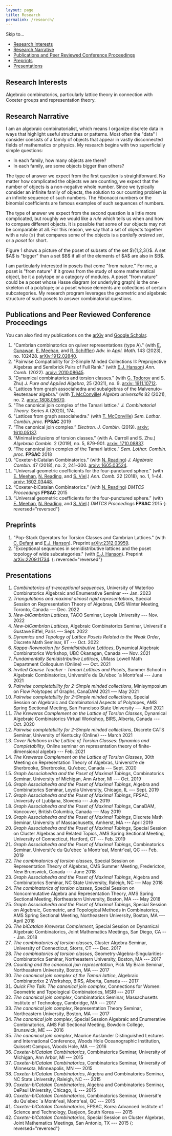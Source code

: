 ```yaml
---
layout: page
title: Research
permalink: /research/
---
```


Skip to...
- [Research Interests](#research-interests)
- [Research Narrative](#research-narrative)
- [Publications and Peer Reviewed Conference Proceedings](#publications-and-peer-reviewed-conference-proceedings)
- [Preprints](#preprints)
- [Presentations](#presentations)

## Research Interests

Algebraic combinatorics, particularly lattice theory in connection with Coxeter groups and representation theory.

## Research Narrative

I am an algebraic combinatorialist, which means I organize discrete data in ways that highlight useful structures or patterns. Most often the "data" I consider consists of a family of objects that appear in vastly disconnected fields of mathematics or physics. My research begins with two superficially simple questions:
- In each family, how many objects are there?
- In each family, are some objects bigger than others?

The type of answer we expect from the first question is straightforward. No matter how complicated the objects we are counting, we expect that the number of objects is a non-negative whole number. Since we typically consider an infinite family of objects, the solution to our counting problem is an infinite sequence of such numbers. The Fibonacci numbers or the binomial coefficients are famous examples of such sequences of numbers.

The type of answer we expect from the second question is a little more complicated, but roughly we would like a *rule* which tells us when and how to compare different objects. It is possible that some of our objects may not be comparable at all. For this reason, we say that a set of objects together with a rule $(\le)$ that compares some of the objects is a *partially ordered set*, or a *poset* for short.

<div class="right">
 <script type="text/tikz">
  \begin{tikzpicture}
   %\draw[help lines] (-3,-3) grid (5,5);
   \node [below] at (0,0) {Empty Set};
    \node [above, left] at (-2,1.01) {$\{1\}$};
     \node [above] at (0,.85) {$\{2\}$};
      \node [above, right] at (2,1.01) {$\{3\}$};
      \node [above] at (-1.5,1.75) {$\{1,2\}$};
      \node [above] at (1.5,1.75) {$\{2,3\}$};
      \node [above] at (0,1.83) {$\{1,3\}$};
       \node[above] at (0,3) {$\{1,2,3\}$};
       \node[above] at (0,-2) {Figure 1. A poset.};
  \draw (0,0) --(-2,1);
  \draw (0,0) --(2,1);
  \draw (0,0) --(0,.9);
  \draw (-2,1) -- (-1.5,1.8);
  \draw (-.25,.95) -- (-1.5, 1.8);
  \draw (0.25,.95) -- (1.5, 1.8);
  \draw (2,1) -- (1.5, 1.8);
  \draw(-2,1) -- (0,1.85);
  \draw(2,1) -- (0, 1.85);
  \draw(0,3) -- (0, 2.5);
  \draw(-1,2.3) -- (0, 3);
  \draw(1,2.3) -- (0,3);
  \end{tikzpicture}
 </script>
</div>
Figure 1 shows a picture of the poset of subsets of the set $\{1,2,3\}$. A set $A$ is "bigger" than a set $B$ if all of the elements of $A$ are also in $B$.

I am particularly interested in posets that come "from nature." For me, a poset is "from nature" if it grows from the study of some mathematical object, be it a polytope or a category of modules. A poset "from nature" could be a poset whose Hasse diagram (or underlying graph) is the one-skeleton of a polytope; or a poset whose elements are collections of certain subcategories. My research program leverages the geometric and algebraic structure of such posets to answer combinatorial questions.

<!-- Publications -->
## Publications and Peer Reviewed Conference Proceedings
You can also find my publications on the [arXiv](https://arxiv.org/search/math?searchtype=author&query=Barnard%2C+E) and [Google Scholar](https://scholar.google.com/citations?user=Lr5Hl80AAAAJ).

<!-- 
Convert your LaTeX publications list from LaTeX to Markdown syntax: https://pandoc.org/try/?text=&from=latex&to=gfm
Paste the generated Markdown below, and edit as needed.
Or, just add your publications using Markdown syntax below.
-->

1. "Cambrian combinatorics on quiver representations (type A)." (with [E. Gunawan](https://egunawan.github.io/), [E. Meehan](https://wheatoncollege.edu/academics/faculty-directory/meehan-emily/), and [R. Schiffler](https://schiffler.math.uconn.edu/)) *Adv. in Appl. Math.* 143 (2023), no. 102428. [arXiv:1912.02840][].
2. "Pairwise Compatibility for 2-Simple Minded Collections II: Preprojective Algebras and Semibrick Pairs of Full Rank." (with [E.J. Hanson](https://sites.google.com/view/erichanson/home)) *Ann. Comb.* (2022). [arxiv: 2010.08645][].
3. "Dynamical combinatorics and torsion classes." (with [G. Todorov](https://gtodorov.sites.northeastern.edu/) and S. Zhu) *J. Pure and Applied Algebra*, 25 (2021), no. 9. [arxiv: 1911.10712][].
4. "Lattices from graph associahedra and subalgebras of the Malvenuto–Reutenauer algebra." (with [T. McConville](https://facultyweb.kennesaw.edu/tmcconvi/)) *Algebra universalis* 82 (2021), no. 2. [arxiv: 1808.05670][].
5. "The canonical join complex of the Tamari lattice." *J. Combinatorial Theory.* Series A (2020), 174.
6. "Lattices from graph associahedra." (with [T. McConville](https://facultyweb.kennesaw.edu/tmcconvi/)) *Sem. Lothar. Combin. proc.* **FPSAC** 2019
7. “The canonical join complex.” *Electron. J. Combin.* (2019). [arxiv: 1610.05137][].
8. “Minimal inclusions of torsion classes.” (with A. Carroll and S. Zhu.) *Algebraic Combin.* 2 (2019), no. 5, 879-901. [arxiv: 1710.08837][].
9. “The canonical join complex of the Tamari lattice.” *Sem. Lothar. Combin. proc.* **FPSAC** 2018
10. “Coxeter-biCatalan Combinatorics.” (with [N. Reading](https://nreadin.math.ncsu.edu/)) *J. Algebraic Combin.* 47 (2018), no. 2, 241–300. [arxiv: 1605.03524][].
11. “Universal geometric coefficients for the four-punctured sphere.” (with [E. Meehan](https://wheatoncollege.edu/academics/faculty-directory/meehan-emily/), [N. Reading](https://nreadin.math.ncsu.edu/), and [S. Viel](https://services.math.duke.edu/~viel/).) *Ann. Comb.* 22 (2018), no. 1, 1–44. [arxiv: 1602.03448][].
12. “Coxeter-biCatalan Combinatorics.” (with [N. Reading](https://nreadin.math.ncsu.edu/)) *DMTCS Proceedings* **FPSAC** 2015 
13. “Universal geometric coefficients for the four-punctured sphere.” (with [E. Meehan](https://wheatoncollege.edu/academics/faculty-directory/meehan-emily/), [N. Reading](https://nreadin.math.ncsu.edu/), and [S. Viel](https://services.math.duke.edu/~viel/).) *DMTCS Proceedings* **FPSAC** 2015
{: reversed="reversed"}

  [arXiv:1912.02840]: https://arxiv.org/abs/1912.02840
  [arxiv: 2010.08645]: https://arxiv.org/abs/2010.08645
  [arxiv: 1911.10712]: https://arxiv.org/abs/1911.10712
  [arxiv: 1808.05670]: https://arxiv.org/abs/1808.05670
  [arxiv: 1610.05137]: https://arxiv.org/abs/1610.05137
  [arxiv: 1710.08837]: https://arxiv.org/abs/1710.08837
  [arxiv: 1605.03524]: https://arxiv.org/abs/1605.03524
  [arxiv: 1602.03448]: https://arxiv.org/abs/1602.03448
  
## Preprints

1. "Pop-Stack Operators for Torsion Classes and Cambrian Lattices." (with [C. Defant](https://sites.google.com/view/colin-defant/home) and [E.J. Hanson](https://sites.google.com/view/erichanson/home)). Preprint [arXiv:2312.03959][].
2. "Exceptional sequences in semidistributive lattices and the poset topology of wide subcategories." (with [E.J. Hanson](https://sites.google.com/view/erichanson/home)). Preprint [arXiv:2209.11734][].
{: reversed="reversed"}

  [arXiv:2312.03959]: https://arxiv.org/abs/2312.03959
  [arXiv:2209.11734]: https://arxiv.org/abs/2209.11734

## Presentations

1. _Combinatorics of $\tau$-exceptional sequences_, University of Waterloo Combinatorics Algebraic and Enumerative Seminar --- Jan. 2023
2. _Triangulations and maximal almost rigid representations_, Special Session on Representation Theory of Algebras, CMS Winter Meeting, Toronto, Canada --- Dec. 2022
3. _New-biCambrian Lattices_, TACO Seminar, Loyola University --- Nov. 2022
4. _New-biCambrian Lattices_, Algebraic Combinatorics Seminar, Universit\`e Gustave Eiffel, Paris --- Sept. 2022
5. _Dynamics and Topology of Lattice Posets Related to the Weak Order_, Discrete Math Seminar, IIT --- Oct. 2022
6. _Kappa-Rowmotion for Semidistributive Lattices_, Dynamical Algebraic Combinatorics Workshop, UBC Okanagan, Canada --- Nov. 2021   
7. _Fundamentally Semidistributive Lattices_, UMass Lowell Math Department Colloquium (Online) --- Oct. 2021
8. _Invited Course Teacher - Tamari Lattices and Posets_, Summer School in Algebraic Combinatorics, Universit\'e du Qu\'ebec \`a Montr\'eal --- June 2021
9. _Pairwise completability for 2-Simple minded collections_, Minisymposium on Flow Polytopes of Graphs, CanaDAM 2021 --- May 2021
10. _Pairwise completability for 2-Simple minded collections_, Special Session on Algebraic and Combinatorial Aspects of Polytopes, AMS Spring Sectional Meeting, San Francisco State University --- April 2021
11. _The Kreweras Complement on the Lattice of Torsion Classes_, Dynamical Algebraic Combinatorics Virtual Workshop, BIRS, Alberta, Canada --- Oct. 2020
12. _Pairwise completability for 2-Simple minded collections_, Discrete CATS Seminar, University of Kentucky (Online) --- March 2021
13. _Cover Relations in the Lattice of Torsion Classes: Dynamics and Completability_, Online seminar on representation theory of finite-dimensional algebra --- Feb. 2021
14. _The Kreweras Complement on the Lattice of Torsion Classes_, 30th Meeting on Representation Theory of Algebras,  Universit\'e de Sherbrooke, Sherbrooke, Qu\'ebec, Canada --- Sept. 2020
15. _Graph Associahedra and the Poset of Maximal Tubings_, Combinatorics Seminar, University of Michigan, Ann Arbor, MI --- Oct. 2019
16. _Graph Associahedra and the Poset of Maximal Tubings_, Algebra and Combinatorics Seminar, Loyola University, Chicago, IL --- Sept. 2019
17. _Graph Associahedra and the Poset of Maximal Tubings_, FPSAC, University of Ljubljana, Slovenia --- July 2019
18. _Graph Associahedra and the Poset of Maximal Tubings_, CanaDAM, Vancouver, British Columbia, Canada --- May 2019
19. _Graph Associahedra and the Poset of Maximal Tubings_, Discrete Math Seminar, University of Massachusetts, Amherst, MA --- April 2019 
20. _Graph Associahedra and the Poset of Maximal Tubings_, Special Session on Cluster Algebras and Related Topics, AMS Spring Sectional Meeting, University of Connecticut, Hartford, CT --- Feb. 2019
21. _Graph Associahedra and the Poset of Maximal Tubings_, Combinatorics Seminar, Universit\'e du Qu\'ebec \`a Montr\'eal, Montr\'eal, QC --- Feb. 2019
22. _The combinatorics of torsion classes_, Special Session on Representation Theory of Algebras, CMS Summer Meeting, Fredericton, New Brunswick, Canada --- June 2018
23. _Graph Associahedra and the Poset of Maximal Tubings_, Algebra and Combinatorics Seminar, NC State University, Raleigh, NC --- May 2018
24. _The combinatorics of torsion classes_, Special Session on Noncommutative Algebra and Representation Theory, AMS Spring Sectional Meeting, Northeastern University, Boston, MA --- May 2018    
25. _Graph Associahedra and the Poset of Maximal Tubings_, Special Session on Algebraic, Geometric, and Topological Methods in Combinatorics, AMS Spring Sectional Meeting, Northeastern University, Boston, MA --- April 2018
26. _The biCatalan Kreweras Complement_, Special Session on Dynamical Algebraic Combinatorics, Joint Mathematics Meetings, San Diego, CA --- Jan. 2018
27. _The combinatorics of torsion classes_, Cluster Algebra Seminar, University of Connecticut, Storrs, CT --- Dec. 2017
28. _The combinatorics of torsion classes_, Geometry-Algebra-Singularities-Combinatorics Seminar, Northeastern University, Boston, MA --- 2017
29. _Counting and the canonical join representation_, Pick My Brain Seminar, Northeastern University, Boston, MA --- 2017
30. _The canonical join complex of the Tamari lattice_, Algebraic Combinatorixx 2 Workshop, BIRS, Alberta, Canada --- 2017
31. _Quick Fire Talk: The canonical join complex_, Connections for Women: Geometric and Topological Combinatorics, MSRI --- 2017
32. _The canonical join complex_, Combinatorics Seminar, Massachusetts Institute of Technology, Cambridge, MA --- 2017
33. _The canonical join complex_, Representation Theory Seminar, Northeastern University, Boston, MA --- 2017
34. _The canonical join complex_, Special Session Algebraic and Enumerative Combinatorics, AMS Fall Sectional Meeting, Bowdoin College, Brunswick, ME --- 2016
35. _The canonical join complex_, Maurice Auslander Distinguished Lectures and International Conference, Woods Hole Oceanographic Institution, Quissett Campus, Woods Hole, MA --- 2016
36. _Coxeter-biCatalan Combinatorics_, Combinatorics Seminar, University of Michigan, Ann Arbor, MI --- 2015
37. _Coxeter-biCatalan Combinatorics_, Combinatorics Seminar, University of Minnesota, Minneapolis, MN --- 2015
38. _Coxeter-biCatalan Combinatorics_, Algebra and Combinatorics Seminar, NC State University, Raleigh, NC --- 2015
39. _Coxeter-biCatalan Combinatorics_, Algebra and Combinatorics Seminar, DePaul University,  Chicago, IL --- 2015
40. _Coxeter-biCatalan Combinatorics_, Combinatorics Seminar, Universit\'e du Qu\'ebec \`a Montr\'eal, Montr\'eal, QC --- 2015
41. _Coxeter-biCatalan Combinatorics_, FPSAC, Korea Advanced Institute of Science and Technology, Daejeon, South Korea --- 2015
42. _Coxeter-biCatalan Combinatorics_, Special Session on Cluster Algebras, Joint Mathematics Meetings, San Antonio, TX --- 2015
{: reversed="reversed"}

